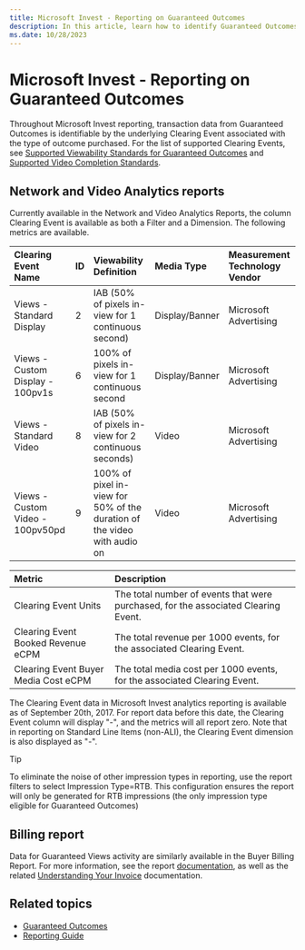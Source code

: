 ```yaml
---
title: Microsoft Invest - Reporting on Guaranteed Outcomes
description: In this article, learn how to identify Guaranteed Outcomes transaction data through specific Clearing Events associated with the purchased outcomes.
ms.date: 10/28/2023
---
```


# Microsoft Invest - Reporting on Guaranteed Outcomes

Throughout Microsoft Invest reporting, transaction data from Guaranteed Outcomes is identifiable by the underlying Clearing Event associated with the type of outcome purchased. For the list of supported Clearing Events, see [Supported Viewability Standards for Guaranteed Outcomes](supported-viewability-standards-for-guaranteed-outcomes.md) and [Supported Video Completion Standards](supported-video-completion-standards.md).

## Network and Video Analytics reports

Currently available in the Network and Video Analytics Reports, the column Clearing Event is available as both a Filter and a Dimension. The following metrics are available.

| Clearing Event Name | ID | Viewability Definition | Media Type | Measurement Technology Vendor |
|:---|:---|:---|:---|:---|
| Views - Standard Display | 2 | IAB (50% of pixels in-view for 1 continuous second) | Display/Banner | Microsoft Advertising |
| Views - Custom Display - 100pv1s | 6 | 100% of pixels in-view for 1 continuous second | Display/Banner | Microsoft Advertising |
| Views - Standard Video | 8 | IAB (50% of pixels in-view for 2 continuous seconds) | Video | Microsoft Advertising |
| Views - Custom Video - 100pv50pd | 9 | 100% of pixel in-view for 50% of the duration of the video with audio on | Video | Microsoft Advertising |

| Metric | Description |
|:---|:---|
| Clearing Event Units | The total number of events that were purchased, for the associated Clearing Event. |
| Clearing Event Booked Revenue eCPM | The total revenue per 1000 events, for the associated Clearing Event. |
| Clearing Event Buyer Media Cost eCPM | The total media cost per 1000 events, for the associated Clearing Event. |

The Clearing Event data in Microsoft Invest analytics reporting is available as of September 20th, 2017. For report data before this date, the Clearing Event column will display "-", and the metrics will all report zero. Note that in reporting on Standard Line Items (non-ALI), the Clearing Event dimension is also displayed as "-".

> [!TIP]
> To eliminate the noise of other impression types in reporting, use the report filters to select Impression Type=RTB. This configuration ensures the report will only be generated for RTB impressions (the only impression type eligible for Guaranteed Outcomes)

## Billing report

Data for Guaranteed Views activity are similarly available in the Buyer Billing Report. For more information, see the report [documentation](buying-billing-report.md), as well as the related [Understanding Your Invoice](understanding-your-invoice.md) documentation.

## Related topics

- [Guaranteed Outcomes](guaranteed-outcomes.md)
- [Reporting Guide](reporting-guide.md)
